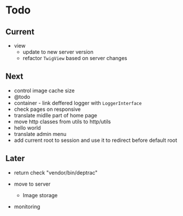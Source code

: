 # Todo

## Current

- view
  - update to new server version
  - refactor `TwigView` based on server changes

## Next

- control image cache size
- @todo
- container - link deffered logger with `LoggerInterface`
- check pages on responsive
- translate midlle part of home page
- move http classes from utils to http/utils
- hello world
- translate admin menu
- add current root to session and use it to redirect before default root

## Later

- return check "vendor/bin/deptrac"

- move to server
  - Image storage

- monitoring
